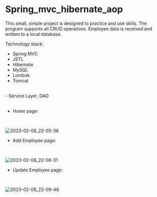 # Spring_mvc_hibernate_aop

This small, simple project is designed to practice and use skills.
The program supports all CRUD operations. Employee data is received and written to a local database.


Technology stack:
- Spring MVC
- JSTL
- Hibernate 
- MySQL
- Lombok
- Tomcat
<br>
- Service Layer, DAO

<br>
<br>

- Home page:
<br>

![2023-02-08_22-05-36](https://user-images.githubusercontent.com/100590447/217631664-199adfe3-7248-4da1-891d-3a35d67b2d2a.png)

- Add Employee page:
<br>

![2023-02-08_22-08-31](https://user-images.githubusercontent.com/100590447/217628230-23d500a4-45ba-425e-9feb-f4d63b90c7b3.png)

- Update Employee page:
<br>

![2023-02-08_22-09-48](https://user-images.githubusercontent.com/100590447/217628503-26d9bd70-d1fe-462f-b661-481977f81d3b.png)


